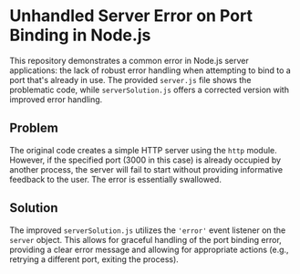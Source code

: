 # Unhandled Server Error on Port Binding in Node.js

This repository demonstrates a common error in Node.js server applications: the lack of robust error handling when attempting to bind to a port that's already in use.  The provided `server.js` file shows the problematic code, while `serverSolution.js` offers a corrected version with improved error handling.

## Problem

The original code creates a simple HTTP server using the `http` module.  However, if the specified port (3000 in this case) is already occupied by another process, the server will fail to start without providing informative feedback to the user.  The error is essentially swallowed.

## Solution

The improved `serverSolution.js` utilizes the `'error'` event listener on the `server` object. This allows for graceful handling of the port binding error, providing a clear error message and allowing for appropriate actions (e.g., retrying a different port, exiting the process).
